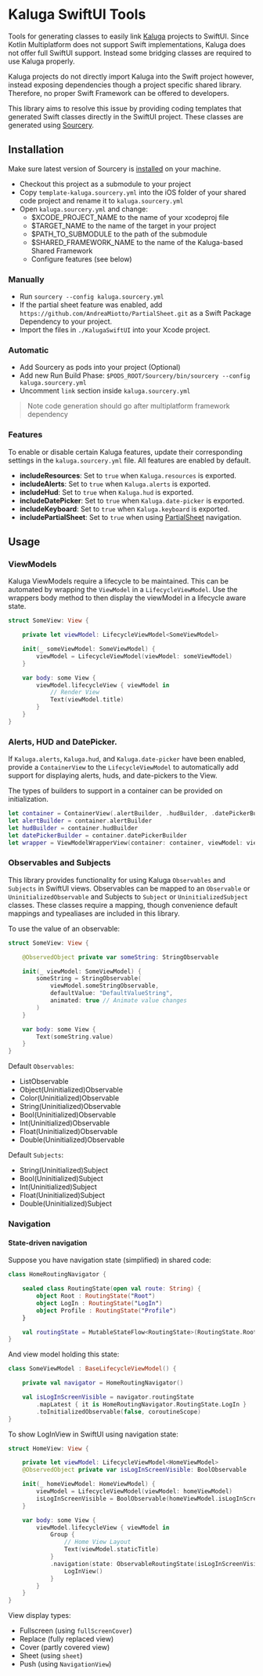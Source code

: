 # Kaluga SwiftUI Tools
Tools for generating classes to easily link [Kaluga](https://github.com/splendo/kaluga) projects to SwiftUI.
Since Kotlin Multiplatform does not support Swift implementations, Kaluga does not offer full SwiftUI support.
Instead some bridging classes are required to use Kaluga properly.

Kaluga projects do not directly import Kaluga into the Swift project however, instead exposing dependencies though a project specific shared library.
Therefore, no proper Swift Framework can be offered to developers.

This library aims to resolve this issue by providing coding templates that generated Swift classes directly in the SwiftUI project.
These classes are generated using [Sourcery](https://github.com/krzysztofzablocki/Sourcery).

## Installation
Make sure latest version of Sourcery is [installed](https://github.com/krzysztofzablocki/Sourcery#installation) on your machine.

- Checkout this project as a submodule to your project
- Copy `template-kaluga.sourcery.yml` into the iOS folder of your shared code project and rename it to `kaluga.sourcery.yml`
- Open `kaluga.sourcery.yml` and change:
    - $XCODE_PROJECT_NAME to the name of your xcodeproj file
    - $TARGET_NAME to the name of the target in your project
    - $PATH_TO_SUBMODULE to the path of the submodule
    - $SHARED_FRAMEWORK_NAME to the name of the Kaluga-based Shared Framework
    - Configure features (see below)

### Manually

- Run `sourcery --config kaluga.sourcery.yml`
- If the partial sheet feature was enabled, add `https://github.com/AndreaMiotto/PartialSheet.git` as a Swift Package Dependency to your project.
- Import the files in `./KalugaSwiftUI` into your Xcode project.

### Automatic

- Add Sourcery as pods into your project (Optional)
- Add new Run Build Phase: `$PODS_ROOT/Sourcery/bin/sourcery --config kaluga.sourcery.yml`
- Uncomment `link` section inside `kaluga.sourcery.yml`

> Note code generation should go after multiplatform framework dependency

### Features
To enable or disable certain Kaluga features, update their corresponding settings in the `kaluga.sourcery.yml` file.
All features are enabled by default.

- __includeResources__: Set to `true` when `Kaluga.resources` is exported.
- __includeAlerts__: Set to `true` when `Kaluga.alerts` is exported.
- __includeHud__: Set to `true` when `Kaluga.hud` is exported.
- __includeDatePicker__: Set to `true` when `Kaluga.date-picker` is exported.
- __includeKeyboard__: Set to `true` when `Kaluga.keyboard` is exported.
- __includePartialSheet__: Set to `true` when using [PartialSheet](https://github.com/AndreaMiotto/PartialSheet.git) navigation.

## Usage
### ViewModels
Kaluga ViewModels require a lifecycle to be maintained. This can be automated by wrapping the `ViewModel` in a `LifecycleViewModel`.
Use the wrappers body method to then display the viewModel in a lifecycle aware state.

```swift
struct SomeView: View {

    private let viewModel: LifecycleViewModel<SomeViewModel>

    init(_ someViewModel: SomeViewModel) {
        viewModel = LifecycleViewModel(viewModel: someViewModel)
    }

    var body: some View {
        viewModel.lifecycleView { viewModel in
            // Render View
            Text(viewModel.title)
        }
    }
}
```

### Alerts, HUD and DatePicker.
If `Kaluga.alerts`, `Kaluga.hud`, and `Kaluga.date-picker` have been enabled,
provide a `ContainerView` to the `LifecycleViewModel`
to automatically add support for displaying alerts, huds, and date-pickers to the View.

The types of builders to support in a container can be provided on initialization.

```swift
let container = ContainerView(.alertBuilder, .hudBuilder, .datePickerBuilder)
let alertBuilder = container.alertBuilder
let hudBuilder = container.hudBuilder
let datePickerBuilder = container.datePickerBuilder
let wrapper = ViewModelWrapperView(container: container, viewModel: viewModel)
```

### Observables and Subjects
This library provides functionality for using Kaluga `Observables` and `Subjects` in SwiftUI views.
Observables can be mapped to an `Observable` or `UninitializedObservable`
and Subjects to `Subject` or `UninitializedSubject` classes.
These classes require a mapping, though convenience default mappings and typealiases are included in this library.

To use the value of an observable:

```swift
struct SomeView: View {

    @ObservedObject private var someString: StringObservable

    init(_ viewModel: SomeViewModel) {
        someString = StringObservable(
            viewModel.someStringObservable,
            defaultValue: "DefaultValueString",
            animated: true // Animate value changes
        )
    }

    var body: some View {
        Text(someString.value)
    }
}
```

Default `Observables`:

- ListObservable
- Object(Uninitialized)Observable
- Color(Uninitialized)Observable
- String(Uninitialized)Observable
- Bool(Uninitialized)Observable
- Int(Uninitialized)Observable
- Float(Uninitialized)Observable
- Double(Uninitialized)Observable

Default `Subjects`:

- String(Uninitialized)Subject
- Bool(Uninitialized)Subject
- Int(Uninitialized)Subject
- Float(Uninitialized)Subject
- Double(Uninitialized)Subject

### Navigation
#### State-driven navigation

Suppose you have navigation state (simplified) in shared code:

```Kotlin
class HomeRoutingNavigator {

    sealed class RoutingState(open val route: String) {
        object Root : RoutingState("Root")
        object LogIn : RoutingState("LogIn")
        object Profile : RoutingState("Profile")
    }

    val routingState = MutableStateFlow<RoutingState>(RoutingState.Root)
}
```

And view model holding this state:

```Kotlin
class SomeViewModel : BaseLifecycleViewModel() {

    private val navigator = HomeRoutingNavigator()

    val isLogInScreenVisible = navigator.routingState
        .mapLatest { it is HomeRoutingNavigator.RoutingState.LogIn }
        .toInitializedObservable(false, coroutineScope)
}
```

To show LogInView in SwiftUI using navigation state:

```Swift
struct HomeView: View {

    private let viewModel: LifecycleViewModel<HomeViewModel>
    @ObservedObject private var isLogInScreenVisible: BoolObservable

    init(_ homeViewModel: HomeViewModel) {
        viewModel = LifecycleViewModel(viewModel: homeViewModel)
        isLogInScreenVisible = BoolObservable(homeViewModel.isLogInScreenVisible, animated: true)
    }

    var body: some View {
        viewModel.lifecycleView { viewModel in
            Group {
                // Home View Layout
                Text(viewModel.staticTitle)
            }
            .navigation(state: ObservableRoutingState(isLogInScreenVisible), type: .fullscreen) {
                LogInView()
            }
        }
    }
}
```

View display types:

- Fullscreen (using `fullScreenCover`)
- Replace (fully replaced view)
- Cover (partly covered view)
- Sheet (using `sheet`)
- Push (using `NavigationView`)

